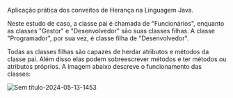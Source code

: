 Aplicação prática dos conveitos de Herança na Linguagem Java.

Neste estudo de caso, a classe pai é chamada de "Funcionários", enquanto as classes "Gestor" e "Desenvolvedor" são suas classes filhas. A classe "Programador", por sua vez, é classe filha de "Desenvolvedor".

Todas as classes filhas são capazes de herdar atributos e métodos da classe pai. Além disso elas podem sobreescrever métodos e ter métodos ou atributos próprios. A imagem abaixo descreve o funcionamento das classes:

![Sem título-2024-05-13-1453](https://github.com/FlavioCastr00/Estudos-De-Casos/assets/154934234/e0036498-6c8c-4644-a6e9-7493917396bf)
